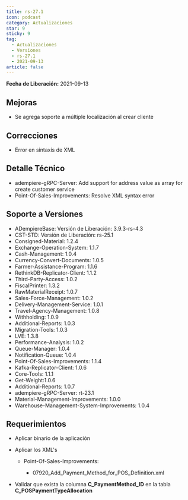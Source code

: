 ```yaml
---
title: rs-27.1
icon: podcast
category: Actualizaciones
star: 9
sticky: 9
tag:
  - Actualizaciones
  - Versiones
  - rs-27.1
  - 2021-09-13
article: false
---
```


**Fecha de Liberación:** 2021-09-13

## Mejoras

- Se agrega soporte a múltiple localización al crear cliente

## Correcciones

- Error en sintaxis de XML

## Detalle Técnico

- adempiere-gRPC-Server: Add support for address value as array for create customer service
- Point-Of-Sales-Improvements: Resolve XML syntax error

## Soporte a Versiones

- ADempiereBase: Versión de Liberación: 3.9.3-rs-4.3
- CST-STD: Versión de Liberación: rs-25.1
- Consigned-Material: 1.2.4
- Exchange-Operation-System: 1.1.7
- Cash-Management: 1.0.4
- Currency-Convert-Documents: 1.0.5
- Farmer-Assistance-Program: 1.1.6
- RethinkDB-Replicator-Client: 1.1.2
- Third-Party-Access: 1.0.2
- FiscalPrinter: 1.3.2
- RawMaterialReceipt: 1.0.7
- Sales-Force-Management: 1.0.2
- Delivery-Management-Service: 1.0.1
- Travel-Agency-Management: 1.0.8
- Withholding: 1.0.9
- Additional-Reports: 1.0.3
- Migration-Tools: 1.0.3
- LVE: 1.3.8
- Performance-Analysis: 1.0.2
- Queue-Manager: 1.0.4
- Notification-Queue: 1.0.4
- Point-Of-Sales-Improvements: 1.1.4
- Kafka-Replicator-Client: 1.0.6
- Core-Tools: 1.1.1
- Get-Weight:1.0.6
- Additional-Reports: 1.0.7
- adempiere-gRPC-Server: rt-23.1
- Material-Management-Improvements: 1.0.0
- Warehouse-Management-System-Improvements: 1.0.4

## Requerimientos

- Aplicar binario de la aplicación

- Aplicar los XML's

  - Point-Of-Sales-Improvements:

    - 07920_Add_Payment_Method_for_POS_Definition.xml

- Validar que exista la columna **C_PaymentMethod_ID** en la tabla **C_POSPaymentTypeAllocation**

